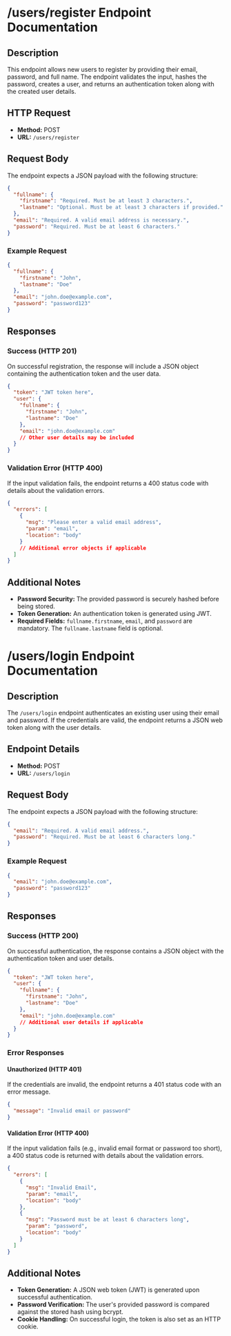 # /users/register Endpoint Documentation

## Description
This endpoint allows new users to register by providing their email, password, and full name. The endpoint validates the input, hashes the password, creates a user, and returns an authentication token along with the created user details.

## HTTP Request
- **Method:** POST  
- **URL:** `/users/register`

## Request Body
The endpoint expects a JSON payload with the following structure:

```json
{
  "fullname": {
    "firstname": "Required. Must be at least 3 characters.",
    "lastname": "Optional. Must be at least 3 characters if provided."
  },
  "email": "Required. A valid email address is necessary.",
  "password": "Required. Must be at least 6 characters."
}
```

### Example Request
```json
{
  "fullname": {
    "firstname": "John",
    "lastname": "Doe"
  },
  "email": "john.doe@example.com",
  "password": "password123"
}
```

## Responses

### Success (HTTP 201)
On successful registration, the response will include a JSON object containing the authentication token and the user data.

```json
{
  "token": "JWT token here",
  "user": {
    "fullname": {
      "firstname": "John",
      "lastname": "Doe"
    },
    "email": "john.doe@example.com"
    // Other user details may be included
  }
}
```

### Validation Error (HTTP 400)
If the input validation fails, the endpoint returns a 400 status code with details about the validation errors.

```json
{
  "errors": [
    {
      "msg": "Please enter a valid email address",
      "param": "email",
      "location": "body"
    }
    // Additional error objects if applicable
  ]
}
```

## Additional Notes
- **Password Security:** The provided password is securely hashed before being stored.
- **Token Generation:** An authentication token is generated using JWT.
- **Required Fields:** `fullname.firstname`, `email`, and `password` are mandatory. The `fullname.lastname` field is optional.

# /users/login Endpoint Documentation

## Description
The `/users/login` endpoint authenticates an existing user using their email and password. If the credentials are valid, the endpoint returns a JSON web token along with the user details.

## Endpoint Details

- **Method:** POST  
- **URL:** `/users/login`

## Request Body

The endpoint expects a JSON payload with the following structure:

```json
{
  "email": "Required. A valid email address.",
  "password": "Required. Must be at least 6 characters long."
}
```

### Example Request

```json
{
  "email": "john.doe@example.com",
  "password": "password123"
}
```

## Responses

### Success (HTTP 200)
On successful authentication, the response contains a JSON object with the authentication token and user details.

```json
{
  "token": "JWT token here",
  "user": {
    "fullname": {
      "firstname": "John",
      "lastname": "Doe"
    },
    "email": "john.doe@example.com"
    // Additional user details if applicable
  }
}
```

### Error Responses

#### Unauthorized (HTTP 401)
If the credentials are invalid, the endpoint returns a 401 status code with an error message.

```json
{
  "message": "Invalid email or password"
}
```

#### Validation Error (HTTP 400)
If the input validation fails (e.g., invalid email format or password too short), a 400 status code is returned with details about the validation errors.

```json
{
  "errors": [
    {
      "msg": "Invalid Email",
      "param": "email",
      "location": "body"
    },
    {
      "msg": "Password must be at least 6 characters long",
      "param": "password",
      "location": "body"
    }
  ]
}
```

## Additional Notes
- **Token Generation:** A JSON web token (JWT) is generated upon successful authentication.
- **Password Verification:** The user's provided password is compared against the stored hash using bcrypt.
- **Cookie Handling:** On successful login, the token is also set as an HTTP cookie.